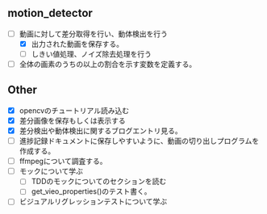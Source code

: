 ## motion_detector
- [ ] 動画に対して差分取得を行い、動体検出を行う
    - [x] 出力された動画を保存する。
    - [ ] しきい値処理、ノイズ除去処理を行う
- [ ] 全体の画素のうちの以上の割合を示す変数を定義する。

## Other
- [x] opencvのチュートリアル読み込む
- [x] 差分画像を保存もしくは表示する
- [x] 差分検出や動体検出に関するブログエントリ見る。
- [ ] 進捗記録ドキュメントに保存しやすいように、動画の切り出しプログラムを作成する。
- [ ] ffmpegについて調査する。
- [ ] モックについて学ぶ
    - [ ] TDDのモックについてのセクションを読む
    - [ ] get_vieo_properties()のテスト書く。
- [ ] ビジュアルリグレッションテストについて学ぶ